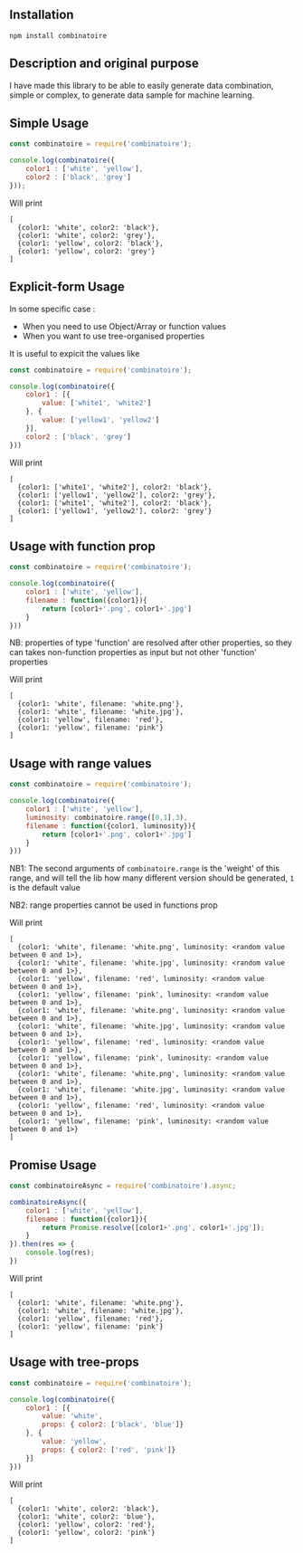 ## Installation

```
npm install combinatoire
```

## Description and original purpose

I have made this library to be able to easily generate data combination, simple or complex, to generate data sample for machine learning.

## Simple Usage

```javascript
const combinatoire = require('combinatoire');

console.log(combinatoire({
	color1 : ['white', 'yellow'],
	color2 : ['black', 'grey']
}));
```
Will print
```
[
  {color1: 'white', color2: 'black'},
  {color1: 'white', color2: 'grey'},
  {color1: 'yellow', color2: 'black'},
  {color1: 'yellow', color2: 'grey'}
]
```


## Explicit-form Usage

In some specific case :
* When you need to use Object/Array or function values
* When you want to use tree-organised properties

It is useful to expicit the values like

```javascript
const combinatoire = require('combinatoire');

console.log(combinatoire({
	color1 : [{
		value: ['white1', 'white2']
	}, {
		value: ['yellow1', 'yellow2']
	}],
	color2 : ['black', 'grey']
}))
```
Will print
```
[
  {color1: ['white1', 'white2'], color2: 'black'},
  {color1: ['yellow1', 'yellow2'], color2: 'grey'},
  {color1: ['white1', 'white2'], color2: 'black'},
  {color1: ['yellow1', 'yellow2'], color2: 'grey'}
]
```

## Usage with function prop

```javascript
const combinatoire = require('combinatoire');

console.log(combinatoire({
	color1 : ['white', 'yellow'],
	filename : function({color1}){
		return [color1+'.png', color1+'.jpg']
	}
}))
```

NB: properties of type 'function' are resolved after other properties, so they can takes non-function properties as input but not other 'function' properties

Will print
```
[
  {color1: 'white', filename: 'white.png'},
  {color1: 'white', filename: 'white.jpg'},
  {color1: 'yellow', filename: 'red'},
  {color1: 'yellow', filename: 'pink'}
]
```

## Usage with range values

```javascript
const combinatoire = require('combinatoire');

console.log(combinatoire({
	color1 : ['white', 'yellow'],
	luminosity: combinatoire.range([0,1],3),
	filename : function({color1, luminosity}){
		return [color1+'.png', color1+'.jpg']
	}
}))
```

NB1: The second arguments of `combinatoire.range` is the 'weight' of this range, and will tell the lib how many different version should be generated, `1` is the default value

NB2: range properties cannot be used in functions prop


Will print
```
[
  {color1: 'white', filename: 'white.png', luminosity: <random value between 0 and 1>},
  {color1: 'white', filename: 'white.jpg', luminosity: <random value between 0 and 1>},
  {color1: 'yellow', filename: 'red', luminosity: <random value between 0 and 1>},
  {color1: 'yellow', filename: 'pink', luminosity: <random value between 0 and 1>},
  {color1: 'white', filename: 'white.png', luminosity: <random value between 0 and 1>},
  {color1: 'white', filename: 'white.jpg', luminosity: <random value between 0 and 1>},
  {color1: 'yellow', filename: 'red', luminosity: <random value between 0 and 1>},
  {color1: 'yellow', filename: 'pink', luminosity: <random value between 0 and 1>},
  {color1: 'white', filename: 'white.png', luminosity: <random value between 0 and 1>},
  {color1: 'white', filename: 'white.jpg', luminosity: <random value between 0 and 1>},
  {color1: 'yellow', filename: 'red', luminosity: <random value between 0 and 1>},
  {color1: 'yellow', filename: 'pink', luminosity: <random value between 0 and 1>}
]
```

## Promise Usage

```javascript
const combinatoireAsync = require('combinatoire').async;

combinatoireAsync({
	color1 : ['white', 'yellow'],
	filename : function({color1}){
		return Promise.resolve([color1+'.png', color1+'.jpg']);
	}
}).then(res => {
	console.log(res);
})
```
Will print
```
[
  {color1: 'white', filename: 'white.png'},
  {color1: 'white', filename: 'white.jpg'},
  {color1: 'yellow', filename: 'red'},
  {color1: 'yellow', filename: 'pink'}
]
```

## Usage with tree-props

```javascript
const combinatoire = require('combinatoire');

console.log(combinatoire({
	color1 : [{
		value: 'white',
		props: { color2: ['black', 'blue']}
	}, {
		value: 'yellow',
		props: { color2: ['red', 'pink']}
	}]
}))
```

Will print
```
[
  {color1: 'white', color2: 'black'},
  {color1: 'white', color2: 'blue'},
  {color1: 'yellow', color2: 'red'},
  {color1: 'yellow', color2: 'pink'}
]
```
